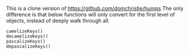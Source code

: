 This is a clone version of https://github.com/domchristie/humps
The only difference is that below functions will only convert for the first level of objects, instead of deeply walk through all.

    camelizeKeys()
    decamelizeKeys()
    pascalizeKeys()
    depascalizeKeys()
